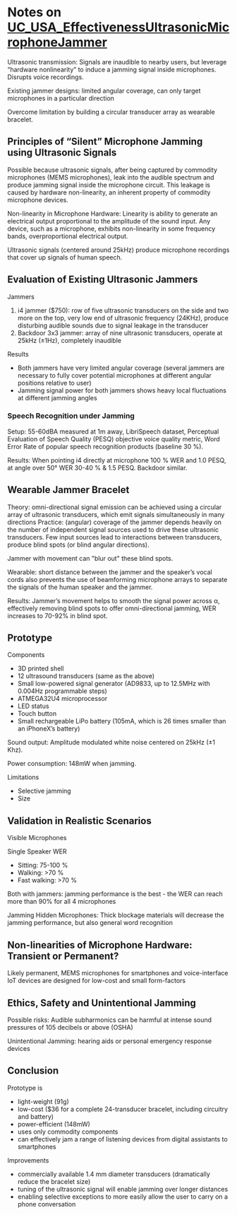 # Notes on [UC_USA_EffectivenessUltrasonicMicrophoneJammer](../sources/UC_USA_EffectivenessUltrasonicMicrophoneJammer.pdf)

Ultrasonic transmission: Signals are inaudible to nearby users, but leverage “hardware nonlinearity” to induce a jamming signal inside microphones. Disrupts voice recordings.

Existing jammer designs: limited angular coverage, can only target microphones in a particular direction

Overcome limitation by building a circular transducer array as wearable bracelet.

## Principles of “Silent” Microphone Jamming using Ultrasonic Signals

Possible because ultrasonic signals, after being captured by commodity microphones (MEMS microphones), leak into the audible spectrum and produce jamming signal inside the microphone circuit. This leakage is caused by hardware non-linearity, an inherent property of commodity microphone devices.

Non-linearity in Microphone Hardware: Linearity is ability to generate an electrical output proportional to the amplitude of the sound input. Any device, such as a microphone, exhibits non-linearity in some frequency bands, overproportional electrical output.

Ultrasonic signals (centered around 25kHz) produce microphone recordings that cover up signals of human speech.

## Evaluation of Existing Ultrasonic Jammers

Jammers
1. i4 jammer ($750): row of five ultrasonic transducers on the side and two more on the top, very low end of ultrasonic frequency (24KHz), produce disturbing audible sounds due to signal leakage in the transducer
2. Backdoor 3x3 jammer: array of nine ultrasonic transducers, operate at 25kHz (±1Hz), completely inaudible

Results
* Both jammers have very limited angular coverage (several jammers are necessary to fully cover potential microphones at different angular positions relative to user)
* Jamming signal power for both jammers shows heavy local fluctuations at different jamming angles

### Speech Recognition under Jamming

Setup: 55-60dBA measured at 1m away, LibriSpeech dataset, Perceptual Evaluation of Speech Quality (PESQ) objective voice quality metric, Word Error Rate of popular speech recognition products (baseline 30 %).

Results: When pointing i4 directly at microphone 100 % WER and 1.0 PESQ, at angle over 50° WER 30-40 % & 1.5 PESQ. Backdoor similar.

## Wearable Jammer Bracelet

Theory: omni-directional signal emission can be achieved using a circular array of ultrasonic transducers, which emit signals simultaneously in many directions
Practice: (angular) coverage of the jammer depends heavily on the number of independent signal sources used to drive these ultrasonic transducers. Few input sources lead to interactions between transducers, produce blind spots (or blind angular directions).

Jammer with movement can "blur out" these blind spots.

Wearable: short distance between the jammer and the speaker’s vocal cords also prevents the use of beamforming microphone arrays to separate the signals of the human speaker and the jammer.

Results: Jammer’s movement helps to smooth the signal power across α, effectively removing blind spots to offer omni-directional jamming, WER increases to 70-92% in blind spot.

## Prototype

Components
* 3D printed shell
* 12 ultrasound transducers (same as the above)
* Small low-powered signal generator (AD9833, up to 12.5MHz with 0.004Hz programmable steps)
* ATMEGA32U4 microprocessor
* LED status
* Touch button
* Small rechargeable LiPo battery (105mA, which is 26 times smaller than an iPhoneX’s battery)

Sound output: Amplitude modulated white noise centered on 25kHz (±1 Khz).

Power consumption: 148mW when jamming.

Limitations
* Selective jamming
* Size

## Validation in Realistic Scenarios

Visible Microphones

Single Speaker WER
* Sitting: 75-100 %
* Walking: >70 %
* Fast walking: >70 %

Both with jammers: jamming performance is the best - the WER can reach more than 90% for all 4 microphones

Jamming Hidden Microphones: Thick blockage materials will decrease the jamming performance, but also general word recognition

## Non-linearities of Microphone Hardware: Transient or Permanent?

Likely permanent, MEMS microphones for smartphones and voice-interface IoT devices are designed for low-cost and small form-factors

## Ethics, Safety and Unintentional Jamming

Possible risks: Audible subharmonics can be harmful at intense sound pressures of 105 decibels or above (OSHA)

Unintentional Jamming: hearing aids or personal emergency response devices

## Conclusion

Prototype is
* light-weight (91g)
* low-cost ($36 for a complete 24-transducer bracelet, including circuitry and battery)
* power-efficient (148mW)
* uses only commodity components
* can effectively jam a range of listening devices from digital assistants to smartphones

Improvements
* commercially available 1.4 mm diameter transducers (dramatically reduce the bracelet size)
* tuning of the ultrasonic signal will enable jamming over longer distances
* enabling selective exceptions to more easily allow the user to carry on a phone conversation
